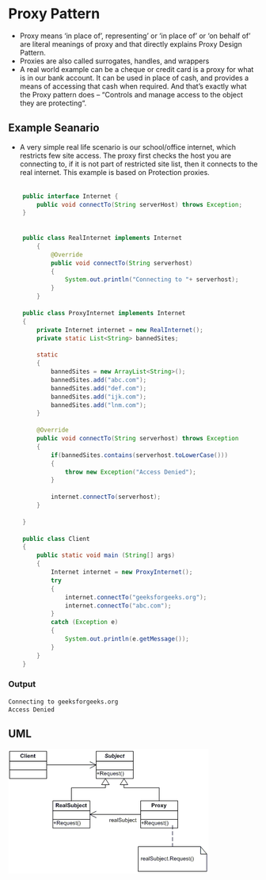 <!--
author: "Avinash Gurugubelli",
title: "Proxy Design Pattern",
description: "Comprehensive explanation of the Proxy pattern that provides a surrogate object controlling access to another object with practical Java examples.",
tags: ["Proxy Pattern", "Design Patterns", "Structural", "Java", "OOP", "Access Control"],
references: []
-->

# Proxy Pattern

- Proxy means ‘in place of’, representing’ or ‘in place of’ or ‘on behalf of’ are literal meanings of proxy and that directly explains Proxy Design Pattern.
- Proxies are also called surrogates, handles, and wrappers
- A real world example can be a cheque or credit card is a proxy for what is in our bank account. It can be used in place of cash, and provides a means of accessing that cash when required. And that’s exactly what the Proxy pattern does – “Controls and manage access to the object they are protecting“.

## Example Seanario

- A very simple real life scenario is our school/office internet, which restricts few site access. The proxy first checks the host you are connecting to, if it is not part of restricted site list, then it connects to the real internet. This example is based on Protection proxies.

``` java

    public interface Internet {
        public void connectTo(String serverHost) throws Exception;
    }


    public class RealInternet implements Internet
        {
            @Override
            public void connectTo(String serverhost)
            {
                System.out.println("Connecting to "+ serverhost);
            }
        }

    public class ProxyInternet implements Internet
    {
        private Internet internet = new RealInternet();
        private static List<String> bannedSites;
        
        static
        {
            bannedSites = new ArrayList<String>();
            bannedSites.add("abc.com");
            bannedSites.add("def.com");
            bannedSites.add("ijk.com");
            bannedSites.add("lnm.com");
        }
        
        @Override
        public void connectTo(String serverhost) throws Exception
        {
            if(bannedSites.contains(serverhost.toLowerCase()))
            {
                throw new Exception("Access Denied");
            }
            
            internet.connectTo(serverhost);
        }

    }

    public class Client
    {
        public static void main (String[] args)
        {
            Internet internet = new ProxyInternet();
            try
            {
                internet.connectTo("geeksforgeeks.org");
                internet.connectTo("abc.com");
            }
            catch (Exception e)
            {
                System.out.println(e.getMessage());
            }
        }
    }


```

### Output

```
Connecting to geeksforgeeks.org
Access Denied
```

## UML

![alt](../resources/proxy.png)